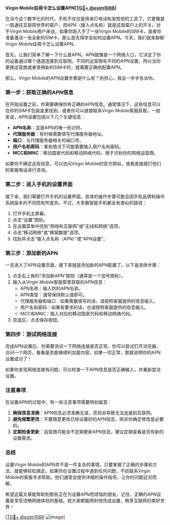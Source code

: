 **Virgin Mobile註冊卡怎么设置APN[[TG💪+ @esim1088](https://t.me/s/esim1088)]**

在当今这个数字化的时代，手机不仅仅是用来打电话和发短信的工具了。它更像是一扇通往互联网世界的窗户，而APN（接入点名称）就是这扇窗户上的开关。对于Virgin Mobile用户来说，如果你刚入手了一张Virgin Mobile的SIM卡，或者你准备激活一张全新的SIM卡，那么首先得学会如何设置APN。今天，我们就来聊聊Virgin Mobile註冊卡怎么设置APN。

首先，让我们简单了解一下什么是APN。APN就像是一个网络入口，它决定了你的设备通过哪个通道连接到互联网。不同的运营商有不同的APN设置，所以当你更换运营商或者使用新的SIM卡时，就需要正确地配置APN。

那么，Virgin Mobile的APN设置步骤是什么呢？别担心，我会一步步告诉你。

### 第一步：获取正确的APN信息

在开始设置之前，你需要确保你有正确的APN信息。通常情况下，这些信息可以在你的SIM卡包装盒里找到，或者你可以直接联系Virgin Mobile客服获取。一般来说，APN设置包括以下几个关键信息：

- **APN名称**：这是APN的唯一标识符。
- **代理服务器**：有时候需要填写代理服务器地址。
- **端口**：与代理服务器相关的端口号。
- **用户名和密码**：某些情况下可能需要输入用户名和密码。
- **MCC和MNC**：移动国家代码和移动网络代码，用于识别你的网络运营商。

如果你不确定这些信息，可以访问Virgin Mobile的官方网站，或者直接拨打他们的客服电话进行咨询。

### 第二步：进入手机的设置界面

接下来，我们需要打开手机的设置界面。具体的操作步骤可能会因手机品牌和操作系统版本的不同而有所差异。不过，大多数智能手机都会有类似的路径：

1. 打开手机主屏幕。
2. 点击“设置”图标。
3. 在设置菜单中找到“网络和互联网”或“无线和网络”选项。
4. 点击“移动网络”或“蜂窝数据”选项。
5. 找到并点击“接入点名称（APN）”或“APN设置”。

### 第三步：添加新的APN

一旦进入了APN设置页面，接下来就是添加新的APN配置了。以下是具体步骤：

1. 点击右上角的“添加新APN”按钮（通常是一个加号图标）。
2. 输入从Virgin Mobile客服那里获取的APN信息：
   - APN名称：输入你的APN名称。
   - APN类型：通常保持默认值即可。
   - 代理服务器和端口：如果需要填写的话，请按照客服提供的信息输入。
   - 用户名和密码：如果有要求的话，也请按照客服提供的信息输入。
   - MCC和MNC：输入对应的移动国家代码和移动网络代码。
3. 完成后，点击保存按钮。

### 第四步：测试网络连接

完成APN设置后，你需要测试一下网络连接是否正常。你可以尝试打开浏览器，访问一个网页，看看是否能够顺利加载内容。如果一切正常，那就说明你的APN设置成功了！

如果你发现网络连接有问题，可以检查一下APN信息是否正确输入，并重新尝试设置。

### 注意事项

在设置APN的过程中，有一些注意事项需要特别留意：

1. **确保信息准确**：APN信息必须准确无误，否则会导致无法连接到互联网。
2. **避免频繁更改**：不要随意更改已经设置好的APN信息，除非你确定修改是必要的。
3. **定期检查更新**：运营商可能会不定期更新APN信息，建议定期查看是否有新的设置需求。

### 总结

设置Virgin Mobile的APN并不是一件复杂的事情，只要掌握了正确的步骤和方法，就能够轻松搞定。如果你在设置过程中遇到任何问题，不妨联系Virgin Mobile的客服寻求帮助。他们通常会提供详细的操作指导，让你的问题迎刃而解。

希望这篇文章能帮助到那些正在为设置APN而烦恼的朋友。记住，正确的APN设置是享受流畅网络体验的基础。祝大家都能顺利地完成设置，畅享互联网的美好世界！

[[TG💪+ @esim1088](https://t.me/s/esim1088) ![Image](https://i.postimg.cc/4NQfJmqS/Snipaste-2025-05-13-00-14-12.png)]